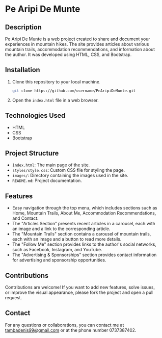 # Pe Aripi De Munte

## Description

Pe Aripi De Munte is a web project created to share and document your experiences in mountain hikes. The site provides articles about various mountain trails, accommodation recommendations, and information about the author. It was developed using HTML, CSS, and Bootstrap.

## Installation

1. Clone this repository to your local machine.
    ```bash
    git clone https://github.com/username/PeAripiDeMunte.git
    ```

2. Open the `index.html` file in a web browser.

## Technologies Used

- HTML
- CSS
- Bootstrap

## Project Structure

- `index.html`: The main page of the site.
- `styles/style.css`: Custom CSS file for styling the page.
- `images/`: Directory containing the images used in the site.
- `README.md`: Project documentation.

## Features

- Easy navigation through the top menu, which includes sections such as Home, Mountain Trails, About Me, Accommodation Recommendations, and Contact.
- The "Articles Section" presents recent articles in a carousel, each with an image and a link to the corresponding article.
- The "Mountain Trails" section contains a carousel of mountain trails, each with an image and a button to read more details.
- The "Follow Me" section provides links to the author's social networks, such as Facebook, Instagram, and YouTube.
- The "Advertising & Sponsorships" section provides contact information for advertising and sponsorship opportunities.

## Contributions

Contributions are welcome! If you want to add new features, solve issues, or improve the visual appearance, please fork the project and open a pull request.

## Contact

For any questions or collaborations, you can contact me at tambadenis99@gmail.com or at the phone number 0737387402.
